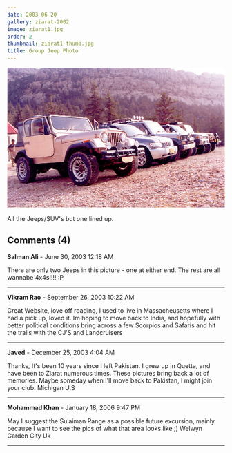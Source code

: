 ```yaml
---
date: 2003-06-20
gallery: ziarat-2002
image: ziarat1.jpg
order: 2
thumbnail: ziarat1-thumb.jpg
title: Group Jeep Photo
---
```


![Group Jeep Photo](./ziarat1.jpg)

All the Jeeps/SUV's but one lined up.

<div id="comments">

## Comments (4)

**Salman Ali** - June 30, 2003 12:18 AM

There are only two Jeeps in this picture - one at either end. The rest are all wannabe 4x4s!!!! :P

---

**Vikram Rao** - September 26, 2003 10:22 AM

Great Website, love off roading, I used to live in Massacheusetts where I had a pick up, loved it. Im hoping to move back to India, and hopefully with better political conditions bring across a few Scorpios and Safaris and hit the trails with the CJ'S and Landcruisers

---

**Javed** - December 25, 2003  4:04 AM

Thanks, It's been 10 years since I left
Pakistan. I grew up in Quetta, and have been to Ziarat numerous times. These pictures bring back a lot of memories. Maybe someday when I'll move back to Pakistan, I might join your club. Michigan U.S

---

**Mohammad Khan** - January 18, 2006  9:47 PM

May I suggest the Sulaiman Range as a possible future excursion, mainly because I want to see the pics of what that area looks like ;)
Welwyn Garden City
Uk

---

</div>